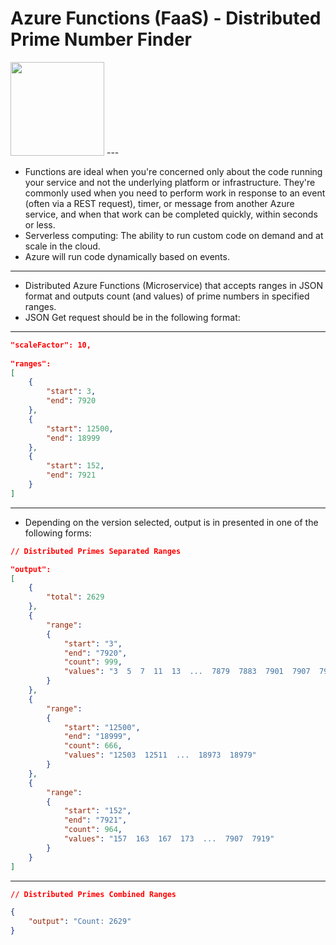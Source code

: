 # Azure Functions (FaaS) - Distributed Prime Number Finder

<img src = "..\assets\Azure Functions.png" width = 150/>
---

- Functions are ideal when you're concerned only about the code running your service and not the underlying platform or infrastructure. They're commonly used when you need to perform work in response to an event (often via a REST request), timer, or message from another Azure service, and when that work can be completed quickly, within seconds or less.
- Serverless computing: The ability to run custom code on demand and at scale in the cloud.
- Azure will run code dynamically based on events.
---
- Distributed Azure Functions (Microservice) that accepts ranges in JSON format and outputs count (and values) of prime numbers in specified ranges.
- JSON Get request should be in the following format:
---
``` JSON
"scaleFactor": 10,
	
"ranges": 
[
	{
		"start": 3,
		"end": 7920
	},
	{
		"start": 12500,
		"end": 18999
	},
	{
		"start": 152,
		"end": 7921
	}
]
```
---
- Depending on the version selected, output is in presented in one of the following forms:
``` JSON
// Distributed Primes Separated Ranges

"output":
[
    {
        "total": 2629
    },
    {
        "range":
        {
            "start": "3",
            "end": "7920",
            "count": 999,
            "values": "3  5  7  11  13  ...  7879  7883  7901  7907  7919"
        }
    },
    {
        "range":
        {
            "start": "12500",
            "end": "18999",
            "count": 666,
            "values": "12503  12511  ...  18973  18979"
        }
    },
    {
        "range":
        {
            "start": "152",
            "end": "7921",
            "count": 964,
            "values": "157  163  167  173  ...  7907  7919"
        }
    }
]
```
---
``` JSON
// Distributed Primes Combined Ranges

{
    "output": "Count: 2629"
}
```
